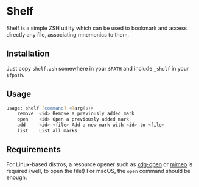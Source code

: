 # Shelf 
Shelf is a simple ZSH utility which can be used to bookmark and access directly any file, 
associating mnemonics to them. 

## Installation
Just copy ``shelf.zsh`` somewhere in your ``$PATH`` and include ``_shelf`` in your 
``$fpath``. 

## Usage 
``` zsh 
usage: shelf [command] <?arg(s)>
	remove 	<id> Remove a previously added mark
	open 	<id> Open a previously added mark
	add 	<id> <file> Add a new mark with <id> to <file>
	list 	List all marks

```

## Requirements
For Linux-based distros, a resource opener such as [xdg-open](https://wiki.archlinux.org/index.php/default_applications#xdg-open)
or [mimeo](https://wiki.archlinux.org/index.php/default_applications#mimeo) is required (well, to open the file!) 
For macOS, the ``open`` command should be enough. 
